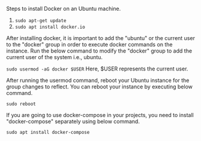 Steps to install Docker on an Ubuntu machine.

1. ```sudo apt-get update```
2. ```sudo apt install docker.io```

After installing docker, it is important to add the "ubuntu" or the current user to the "docker" group in order to execute docker commands on the instance. Run the below command to modify the "docker" group to add the current user of the system i.e., ubuntu. 

```sudo usermod -aG docker $USER```
Here, $USER represents the current user.

After running the usermod command, reboot your Ubuntu instance for the group changes to reflect. You can reboot your instance by executing below command.

```sudo reboot```

If you are going to use docker-compose in your projects, you need to install "docker-compose" separately using below command. 

```sudo apt install docker-compose```
